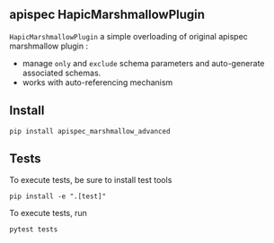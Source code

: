 apispec HapicMarshmallowPlugin
---------------------

`HapicMarshmallowPlugin` a simple overloading of
original apispec marshmallow plugin :

- manage `only` and `exclude` schema parameters and auto-generate associated schemas.
- works with auto-referencing mechanism

Install
-------

    pip install apispec_marshmallow_advanced

Tests
-----

To execute tests, be sure to install test tools

    pip install -e ".[test]"

To execute tests, run

    pytest tests

